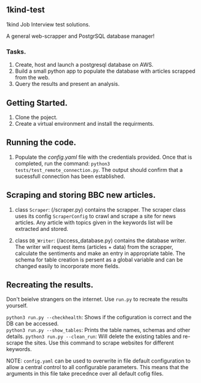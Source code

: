 ## 1kind-test
1kind Job Interview test solutions.

A general web-scrapper and PostgrSQL database manager!

### Tasks. 

1. Create, host and launch a postgresql database on AWS.
2. Build a small python app to populate the database with articles scrapped from the web.
3. Query the results and present an analysis.

## Getting Started.

1. Clone the poject. 
2. Create a virtual environment and install the requirments.

## Running the code.

1. Populate the *config.yaml* file with the credentials provided. Once that is completed, run the command: `python3 tests/test_remote_connection.py`. The output should confirm that a sucessfull connection has been established. 

## Scraping and storing BBC new articles.

1. class `Scraper`: (/scraper.py) contains the scrapper. The scraper class uses its config `ScraperConfig` to crawl and scrape a site for news articles. Any article with topics given in the keywords list will be extracted and stored. 

2. class `DB_Writer`: (/access_database.py) contains the database writer. The writer will request items (articles + data) from the scrapper, calculate the sentiments and make an entry in appropriate table. The schema for table creation is persent as a global variable and can be changed easily to incorporate more fields.

## Recreating the results.

Don't beielve strangers on the internet. Use `run.py` to recreate the results yourself.

`python3 run.py --checkhealth`: Shows if the cofiguration is correct and the DB can be accessed.   
`python3 run.py --show_tables`: Prints the table names, schemas and other details. 
`python3 run.py --clean_run`: Will delete the existing tables and re-scrape the sites. Use this command to scrape websites for different keywords. 


NOTE: `config.yaml` can be used to overwrite in file default configuration to allow a central control to all configurable parameters. This means that the arguments in this file take precednce over all default cofig files. 

